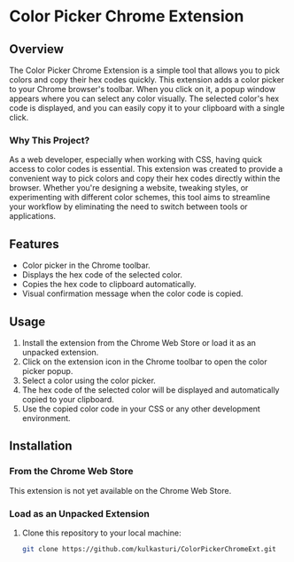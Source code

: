 # Color Picker Chrome Extension

## Overview

The Color Picker Chrome Extension is a simple tool that allows you to pick colors and copy their hex codes quickly. This extension adds a color picker to your Chrome browser's toolbar. When you click on it, a popup window appears where you can select any color visually. The selected color's hex code is displayed, and you can easily copy it to your clipboard with a single click.

### Why This Project?

As a web developer, especially when working with CSS, having quick access to color codes is essential. This extension was created to provide a convenient way to pick colors and copy their hex codes directly within the browser. Whether you're designing a website, tweaking styles, or experimenting with different color schemes, this tool aims to streamline your workflow by eliminating the need to switch between tools or applications.

## Features

- Color picker in the Chrome toolbar.
- Displays the hex code of the selected color.
- Copies the hex code to clipboard automatically.
- Visual confirmation message when the color code is copied.

## Usage

1. Install the extension from the Chrome Web Store or load it as an unpacked extension.
2. Click on the extension icon in the Chrome toolbar to open the color picker popup.
3. Select a color using the color picker.
4. The hex code of the selected color will be displayed and automatically copied to your clipboard.
5. Use the copied color code in your CSS or any other development environment.

## Installation

### From the Chrome Web Store

This extension is not yet available on the Chrome Web Store.

### Load as an Unpacked Extension

1. Clone this repository to your local machine:

   ```bash
   git clone https://github.com/kulkasturi/ColorPickerChromeExt.git
